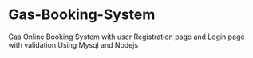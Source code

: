 # Gas-Booking-System
Gas Online Booking System with user Registration page and Login page with validation Using Mysql and Nodejs
